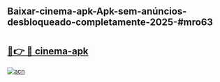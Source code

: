 ## Baixar-cinema-apk-Apk-sem-anúncios-desbloqueado-completamente-2025-#mro63

# <h2><a href="https://ainizakaria.my?title=cinema-apk&ref=20M">🔗👉 🔴 cinema-apk</a></h2>

[![acn](https://github.com/user-attachments/assets/0f9c940e-d8b0-45ae-aac7-cd30a18b3e1c)](https://ainizakaria.my?title=cinema-apk&ref=20M)

